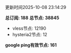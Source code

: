 更新时间2025-10-08 23:14:29

**总订阅: 188**
**总节点: 38845**
- vless节点: 12190
- hysteria2节点: 12

**google ping有效节点: 161**

